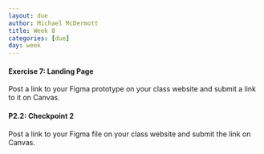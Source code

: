 ```yaml
---
layout: due
author: Michael McDermott
title: Week 8
categories: [due]
day: week
---
```

#### Exercise 7: Landing Page
Post a link to your Figma prototype on your class website and submit a link to it on Canvas.

#### P2.2: Checkpoint 2
Post a link to your Figma file on your class website and submit the link on Canvas.
